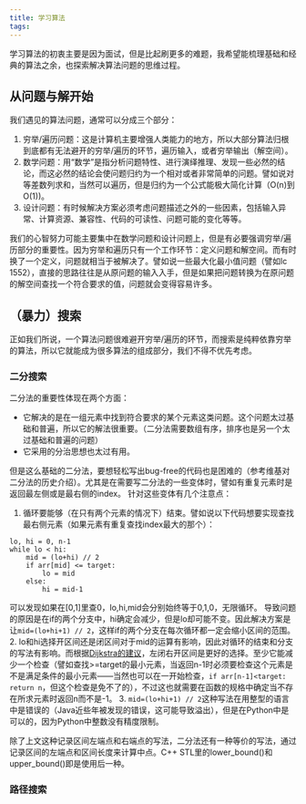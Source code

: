 ```yaml
---
title: 学习算法
tags:
---
```


学习算法的初衷主要是因为面试，但是比起刷更多的难题，我希望能梳理基础和经典的算法之余，也探索解决算法问题的思维过程。

## 从问题与解开始
我们遇见的算法问题，通常可以分成三个部分：
1. 穷举/遍历问题：这是计算机主要增强人类能力的地方，所以大部分算法归根到底都有无法避开的穷举/遍历的环节，遍历输入，或者穷举输出（解空间）。
2. 数学问题：用“数学”是指分析问题特性、进行演绎推理、发现一些必然的结论，而这必然的结论会使问题归约为一个相对或者非常简单的问题。譬如说对等差数列求和，当然可以遍历，但是归约为一个公式能极大简化计算（O(n)到O(1))。
3. 设计问题：有时候解决方案必须考虑问题描述之外的一些因素，包括输入异常、计算资源、兼容性、代码的可读性、问题可能的变化等等。

我们的心智努力可能主要集中在数学问题和设计问题上，但是有必要强调穷举/遍历部分的重要性。因为穷举和遍历只有一个工作环节：定义问题和解空间。而有时换了一个定义，问题就相当于被解决了。譬如说一些最大化最小值问题（譬如lc 1552），直接的思路往往是从原问题的输入入手，但是如果把问题转换为在原问题的解空间查找一个符合要求的值，问题就会变得容易许多。

## （暴力）搜索
正如我们所说，一个算法问题很难避开穷举/遍历的环节，而搜索是纯粹依靠穷举的算法，所以它就能成为很多算法的组成部分，我们不得不优先考虑。

### 二分搜索
二分法的重要性体现在两个方面：
* 它解决的是在一组元素中找到符合要求的某个元素这类问题。这个问题太过基础和普遍，所以它的解法很重要。（二分法需要数组有序，排序也是另一个太过基础和普遍的问题）
* 它采用的分治思想也太过有用。

但是这么基础的二分法，要想轻松写出bug-free的代码也是困难的（参考维基对二分法的历史介绍）。尤其是在需要写二分法的一些变体时，譬如有重复元素时是返回最左侧或是最右侧的index。
针对这些变体有几个注意点：
1. 循环要能够（在只有两个元素的情况下）结束。譬如说以下代码想要实现查找最右侧元素（如果元素有重复查找index最大的那个）：
```
lo, hi = 0, n-1
while lo < hi:
    mid = (lo+hi) // 2
    if arr[mid] <= target:
        lo = mid
    else:
        hi = mid-1
```
可以发现如果在\[0,1\]里查0，lo,hi,mid会分别始终等于0,1,0，无限循环。
导致问题的原因是在if的两个分支中，hi确定会减少，但是lo却可能不变。因此解决方案是让`mid=(lo+hi+1) // 2`，这样if的两个分支在每次循环都一定会缩小区间的范围。
2. lo和hi选择开区间还是闭区间对于mid的运算有影响，因此对循环的结束和分支的写法有影响。而根据[Dijkstra的建议](https://www.cs.utexas.edu/users/EWD/transcriptions/EWD08xx/EWD831.html)，左闭右开区间是更好的选择。至少它能减少一个检查（譬如查找>=target的最小元素，当返回n-1时必须要检查这个元素是不是满足条件的最小元素——当然也可以在一开始检查，`if arr[n-1]<target: return n`，但这个检查是免不了的），不过这也就需要在函数的规格中确定当不存在所求元素时返回n而不是-1。
3. `mid=(lo+hi+1) // 2`这种写法在用整型的语言中是错误的（Java近些年被发现的错误，这可能导致溢出），但是在Python中是可以的，因为Python中整数没有精度限制。

除了上文这种记录区间左端点和右端点的写法，二分法还有一种等价的写法，通过记录区间的左端点和区间长度来计算中点。C++ STL里的lower_bound()和upper_bound()即是使用后一种。

### 路径搜索
